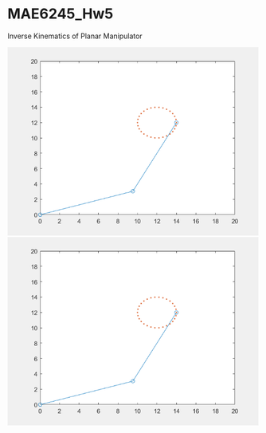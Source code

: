 # MAE6245_Hw5
Inverse Kinematics of Planar Manipulator

![GIF1](https://github.com/scottbarnesg/MAE6245_Hw5/blob/master/analyticalCircle.gif)   
![GIF2](https://github.com/scottbarnesg/MAE6245_Hw5/blob/master/bruteCircle.gif)  
